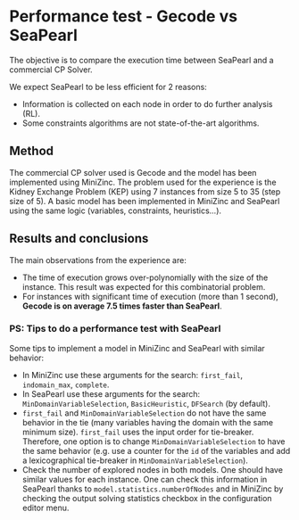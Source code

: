# Performance test - Gecode vs SeaPearl

The objective is to compare the execution time between SeaPearl and a commercial CP Solver.

We expect SeaPearl to be less efficient for 2 reasons:
* Information is collected on each node in order to do further analysis (RL).
* Some constraints algorithms are not state-of-the-art algorithms.

## Method

The commercial CP solver used is Gecode and the model has been implemented using MiniZinc. 
The problem used for the experience is the Kidney Exchange Problem (KEP) using 7 instances from size 5 to 35 (step size of 5). 
A basic model has been implemented in MiniZinc and SeaPearl using the same logic (variables, constraints, heuristics...).

## Results and conclusions

The main observations from the experience are:

* The time of execution grows over-polynomially with the size of the instance. This result was expected for this combinatorial problem.
* For instances with significant time of execution (more than 1 second), **Gecode is on average 7.5 times faster than SeaPearl**.

### PS: Tips to do a performance test with SeaPearl

Some tips to implement a model in MiniZinc and SeaPearl with similar behavior:
* In MiniZinc use these arguments for the search: `first_fail`, `indomain_max`, `complete`.
* In SeaPearl use these arguments for the search: `MinDomainVariableSelection`, `BasicHeuristic`, `DFSearch` (by default).
* `first_fail` and `MinDomainVariableSelection` do not have the same behavior in the tie (many variables having the domain with the same minimum size). `first_fail` uses the input order for tie-breaker. Therefore, one option is to change `MinDomainVariableSelection` to have the same behavior (e.g. use a counter for the `id` of the variables and add a lexicographical tie-breaker in `MinDomainVariableSelection`).
* Check the number of explored nodes in both models. One should have similar values for each instance. One can check this information in SeaPearl thanks to `model.statistics.numberOfNodes` and in MiniZinc by checking the output solving statistics checkbox in the configuration editor menu.
